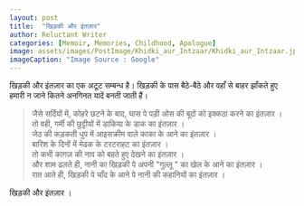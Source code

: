 ```yaml
---
layout: post
title:  "खिड़की और इंतज़ार"
author: Reluctant Writer
categories: [Memoir, Memories, Childhood, Apologue]
image: assets/images/PostImage/Khidki_aur_Intzaar/Khidki_aur_Intzaar.jpg
imageCaption: "Image Source : Google"
---
```


खिड़की और इंतज़ार का एक अटूट सम्बन्ध है। खिड़की के पास बैठे-बैठे और वहाँ से बाहर झाँकते  हुए हमारी न जाने कितने अनगिनत यादें बनती जाती हैं। 
<blockquote>
जैसे सर्दियों में, कोहरे छटने के बाद,  
घास पे पड़ी ओस की बूदों को इक्कठा करने का इंतज़ार । <br>
तो वही, गर्मी की छुट्टीयों में डाकिया के डाक का इंतज़ार । <br>
जेठ की कड़कती धुप में आइसक्रीम वाले काका के आने का इंतज़ार । <br>
बारिश के दिनों में मेढक के टरटराहट का इंतज़ार । <br>
तो कभी कागज़ की नाव को बहते हुए देखने का इंतज़ार । <br>
और शाम ढलते ही, नानी का खिड़की पे अपनी "गुल्लू " का खेल के आने का इंतज़ार ।<br>
रात आते ही, खिड़की पे चाँद के आने पे नानी की कहानियों का इंतज़ार ।
</blockquote>

खिड़की और इंतज़ार ।